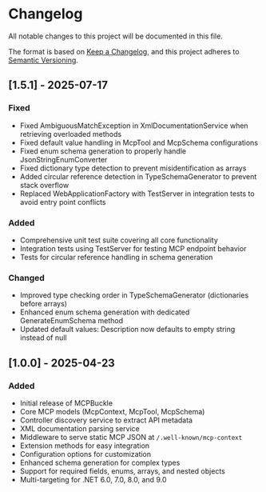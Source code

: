 # Changelog

All notable changes to this project will be documented in this file.

The format is based on [Keep a Changelog](https://keepachangelog.com/en/1.0.0/),
and this project adheres to [Semantic Versioning](https://semver.org/spec/v2.0.0.html).

## [1.5.1] - 2025-07-17

### Fixed
- Fixed AmbiguousMatchException in XmlDocumentationService when retrieving overloaded methods
- Fixed default value handling in McpTool and McpSchema configurations
- Fixed enum schema generation to properly handle JsonStringEnumConverter
- Fixed dictionary type detection to prevent misidentification as arrays
- Added circular reference detection in TypeSchemaGenerator to prevent stack overflow
- Replaced WebApplicationFactory with TestServer in integration tests to avoid entry point conflicts

### Added
- Comprehensive unit test suite covering all core functionality
- Integration tests using TestServer for testing MCP endpoint behavior
- Tests for circular reference handling in schema generation

### Changed
- Improved type checking order in TypeSchemaGenerator (dictionaries before arrays)
- Enhanced enum schema generation with dedicated GenerateEnumSchema method
- Updated default values: Description now defaults to empty string instead of null

## [1.0.0] - 2025-04-23

### Added
- Initial release of MCPBuckle
- Core MCP models (McpContext, McpTool, McpSchema)
- Controller discovery service to extract API metadata
- XML documentation parsing service
- Middleware to serve static MCP JSON at `/.well-known/mcp-context`
- Extension methods for easy integration
- Configuration options for customization
- Enhanced schema generation for complex types
- Support for required fields, enums, arrays, and nested objects
- Multi-targeting for .NET 6.0, 7.0, 8.0, and 9.0
